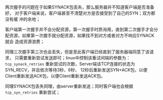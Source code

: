 两次握手的问题在于如果SYNACK包丢失，那么服务器并不知道客户端是否准备好，
对于客户端来说，客户端甚至不清楚对方是否接受到了自己的SYN；双方都没有缓
冲的余地；   

客户端第一次握手并不会分配资源，第一次握手时质询用，直到第二次握手才会分
配资源，如果第一次握手就分配资源，如果找不到对方或者对方不响应SYNACK就会
造成资源浪费；  

同理三次握手第三次也会丢失，但是至此客户端已经直到了服务器端同意了该请求，
只需要重新尝试发送即可；linux中控制该重试间隔的参数为：`tcp_synack_retries`
重新尝试的次数，Server端该TCP连接的状态为SYN_RECV，并且依次等待3秒、6秒、
12秒后重新发送SYN+ACK包，以便Client重新发送ACK包，以便Client重新发送ACK包。  

同理SYNACK包丢失同理，由server重新发送；同时客户端也会根据`tcp_syn_retries`
重新尝试；